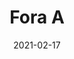 ---
title: "Fora A"
image_primary: "img/FORA_Aplique.jpg"
description: "FORA%20is%20an%20outdoors%20lamp%20with%20IP-66.%20The%20cast%20iron%20base%20is%20distinguished%20by%20a%20radial%20base%20whose%A0tubular%20desing%20improves%20durability%20and%20allows%20light%20to%20reach%A0the%20grass.%20Light%20source%20is%20protected%20by%20an%20elliptical%20medium%20intensity%A0and%20U.V.%20protection%20polythene%20globe%2C%20which%20guarantees%20a%A0water%20tight%20electrical%20fixture.%20The%20shade%20is%20made%20of%20synthetic%A0wicker%2C%20making%20it%20highly%A0resistant%20to%20weathering%20while%20casting%20a%20pleasant%2C%20diffuse%A0light.%20The%20result%20is%20a%20luminaire%20that%20adapts%20well%20to%20all%20types%20of%A0indoor%20and%20outdoor%20environments.%20Its%20versatility%20is%20remarkable%A0and%20difficult%20to%20find%20in%20products%20of%20this%20category.%20This%20family%20consists%20of%20a%20table%20lamp%2C%20floor%20lamp%2C%20ceiling%2C%A0pendant%20retail%20and%20pendant%20big%20format."
designer: "Alex Fernández Camps & Gonzalo Milà"
tags: 
  - "Bover"
  - "Outdoor"
  - "Floor"
  - "Pendant"
  - "Table"
  - "Ceiling"
  - "Wall"
  - "outdoor-lamps"
href: "https://www.bover.es/en/lamp/fora-aplique/"
category: "outdoor-lamps"
subtitle: ""
manufacturer: "Bover"
slug: "/manufacturers/bover/outdoor-lamps/alex-fernandez-camps-gonzalo-mila-fora-a"
date: "2021-02-17"
---